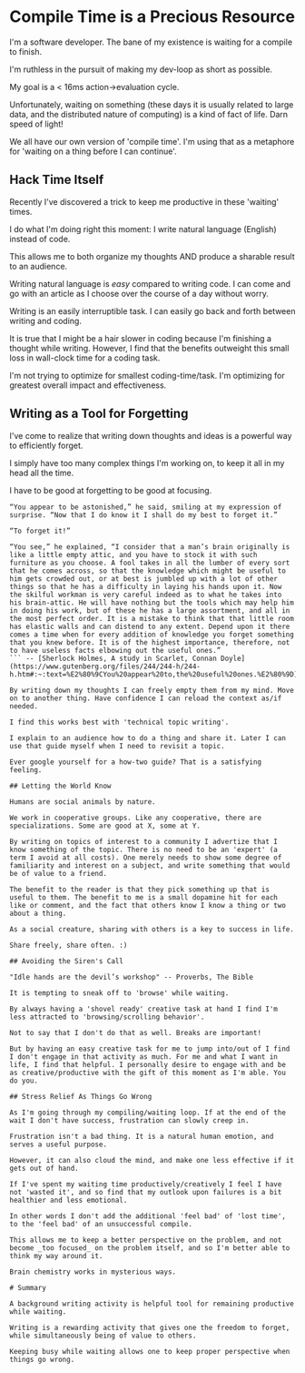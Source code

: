 # Compile Time is a Precious Resource

I'm a software developer. The bane of my existence is waiting for a compile to finish.

I'm ruthless in the pursuit of making my dev-loop as short as possible.

My goal is a < 16ms action->evaluation cycle.

Unfortunately, waiting on something (these days it is usually related to large data, and the distributed nature of computing) is a kind of fact of life. Darn speed of light!

We all have our own version of 'compile time'. I'm using that as a metaphore for 'waiting on a thing before I can continue'.

## Hack Time Itself
Recently I've discovered a trick to keep me productive in these 'waiting' times.

I do what I'm doing right this moment: I write natural language (English) instead of code.

This allows me to both organize my thoughts AND produce a sharable result to an audience.

Writing natural language is _easy_ compared to writing code. I can come and go with an article as I choose over the course of a day without worry.

Writing is an easily interruptible task. I can easily go back and forth between writing and coding.

It is true that I might be a hair slower in coding because I'm finishing a thought while writing. However, I find that the benefits outweight this small loss in wall-clock time for a coding task.

I'm not trying to optimize for smallest coding-time/task. I'm optimizing for greatest overall impact and effectiveness.

## Writing as a Tool for Forgetting

I've come to realize that writing down thoughts and ideas is a powerful way to efficiently forget.

I simply have too many complex things I'm working on, to keep it all in my head all the time.

I have to be good at forgetting to be good at focusing.

```
“You appear to be astonished,” he said, smiling at my expression of surprise. “Now that I do know it I shall do my best to forget it.”

“To forget it!”

“You see,” he explained, “I consider that a man’s brain originally is like a little empty attic, and you have to stock it with such furniture as you choose. A fool takes in all the lumber of every sort that he comes across, so that the knowledge which might be useful to him gets crowded out, or at best is jumbled up with a lot of other things so that he has a difficulty in laying his hands upon it. Now the skilful workman is very careful indeed as to what he takes into his brain-attic. He will have nothing but the tools which may help him in doing his work, but of these he has a large assortment, and all in the most perfect order. It is a mistake to think that that little room has elastic walls and can distend to any extent. Depend upon it there comes a time when for every addition of knowledge you forget something that you knew before. It is of the highest importance, therefore, not to have useless facts elbowing out the useful ones.”
``` -- [Sherlock Holmes, A study in Scarlet, Connan Doyle](https://www.gutenberg.org/files/244/244-h/244-h.htm#:~:text=%E2%80%9CYou%20appear%20to,the%20useful%20ones.%E2%80%9D)

By writing down my thoughts I can freely empty them from my mind. Move on to another thing. Have confidence I can reload the context as/if needed.

I find this works best with 'technical topic writing'. 

I explain to an audience how to do a thing and share it. Later I can use that guide myself when I need to revisit a topic.

Ever google yourself for a how-two guide? That is a satisfying feeling.

## Letting the World Know

Humans are social animals by nature.

We work in cooperative groups. Like any cooperative, there are specializations. Some are good at X, some at Y.

By writing on topics of interest to a community I advertize that I know something of the topic. There is no need to be an 'expert' (a term I avoid at all costs). One merely needs to show some degree of familiarity and interest on a subject, and write something that would be of value to a friend.

The benefit to the reader is that they pick something up that is useful to them. The benefit to me is a small dopamine hit for each like or comment, and the fact that others know I know a thing or two about a thing.

As a social creature, sharing with others is a key to success in life. 

Share freely, share often. :)

## Avoiding the Siren's Call

"Idle hands are the devil’s workshop" -- Proverbs, The Bible

It is tempting to sneak off to 'browse' while waiting.

By always having a 'shovel ready' creative task at hand I find I'm less attracted to 'browsing/scrolling behavior'.

Not to say that I don't do that as well. Breaks are important! 

But by having an easy creative task for me to jump into/out of I find I don't engage in that activity as much. For me and what I want in life, I find that helpful. I personally desire to engage with and be as creative/productive with the gift of this moment as I'm able. You do you.

## Stress Relief As Things Go Wrong

As I'm going through my compiling/waiting loop. If at the end of the wait I don't have success, frustration can slowly creep in.

Frustration isn't a bad thing. It is a natural human emotion, and serves a useful purpose.

However, it can also cloud the mind, and make one less effective if it gets out of hand.

If I've spent my waiting time productively/creatively I feel I have not 'wasted it', and so find that my outlook upon failures is a bit healthier and less emotional.

In other words I don't add the additional 'feel bad' of 'lost time', to the 'feel bad' of an unsuccessful compile.

This allows me to keep a better perspective on the problem, and not become _too focused_ on the problem itself, and so I'm better able to think my way around it.

Brain chemistry works in mysterious ways.

# Summary

A background writing activity is helpful tool for remaining productive while waiting.

Writing is a rewarding activity that gives one the freedom to forget, while simultaneously being of value to others.

Keeping busy while waiting allows one to keep proper perspective when things go wrong.

